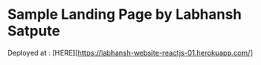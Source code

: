 # Sample Landing Page by Labhansh Satpute

Deployed at : [HERE][https://labhansh-website-reactjs-01.herokuapp.com/]
